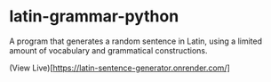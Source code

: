 # latin-grammar-python 

A program that generates a random sentence in Latin, using a limited amount of vocabulary and grammatical constructions.

(View Live)[https://latin-sentence-generator.onrender.com/]
